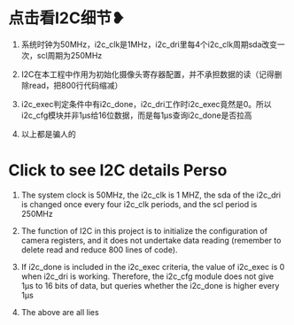# 点击看I2C细节❥

1. 系统时钟为50MHz，i2c_clk是1MHz，i2c_dri里每4个i2c_clk周期sda改变一次，scl周期为250MHz
   
3. I2C在本工程中作用为初始化摄像头寄存器配置，并不承担数据的读（记得删除read，把800行代码缩减）
   
5. i2c_exec判定条件中有i2c_done，i2c_dri工作时i2c_exec竟然是0。所以i2c_cfg模块并非1μs给16位数据，而是每1μs查询i2c_done是否拉高
  
7. 以上都是骗人的


# Click to see I2C details Perso

1. The system clock is 50MHz, the i2c_clk is 1 MHZ, the sda of the i2c_dri is changed once every four i2c_clk periods, and the scl period is 250MHz

2. The function of I2C in this project is to initialize the configuration of camera registers, and it does not undertake data reading (remember to delete read and reduce 800 lines of code).

3. If i2c_done is included in the i2c_exec criteria, the value of i2c_exec is 0 when i2c_dri is working. Therefore, the i2c_cfg module does not give 1μs to 16 bits of data, but queries whether the i2c_done is higher every 1μs

4. The above are all lies
